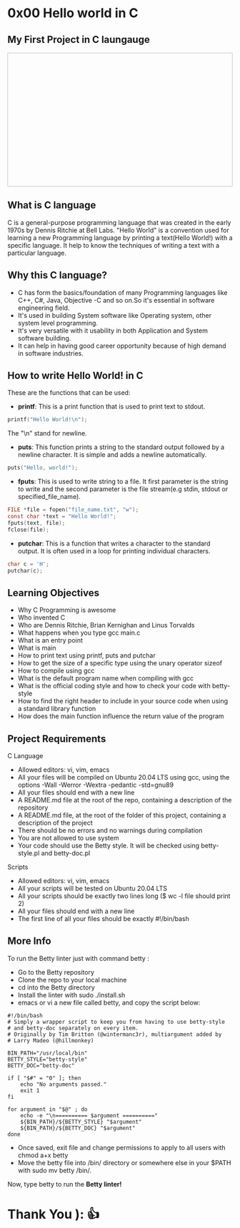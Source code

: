 # 0x00 Hello world in C
## My First Project in C laungauge

<img scr="https://sammykingx.com.ng/wp-content/uploads/2022/12/c_hello-world.png" width="100%" height="300px">

## What is C language
C is a general-purpose programming language that was created in the early 1970s by Dennis Ritchie at Bell Labs. "Hello World" is a convention used for learning a new Programming language by printing a text(Hello World!) with a specific language. It help to know the techniques of writing a text with a particular language.

## Why this C language?
- C has form the basics/foundation of many Programming languages like C++, C#, Java, Objective -C and so on.So it's essential in software engineering field.
- It's used in building System software like Operating system, other system level programming.
- It's very versatile with it usability in both Application and System software building.
- It can help in having good career opportunity because of high demand in software industries.

## How to write Hello World! in C
These are the functions that can be used:
- **printf**: This is a print function that is used to print text to stdout. 
```C
printf("Hello World!\n");
```
The "\n" stand for newline.

- **puts**: This function prints a string to the standard output followed by a newline character. It is simple and adds a newline automatically.

```C
puts("Hello, world!");
```

- **fputs**: This is used to write string to a file. It first parameter is the string to write and the second parameter is the file stream(e.g stdin, stdout or specified_file_name).

```C
FILE *file = fopen("file_name.txt", "w");
const char *text = "Hello World!";
fputs(text, file);
fclose(file);
```
- **putchar**: This is a function that writes a character to the standard output. It is often used in a loop for printing individual characters.

```C
char c = 'H';
putchar(c);
```

##  Learning Objectives 
- Why C Programming is awesome
- Who invented C
- Who are Dennis Ritchie, Brian Kernighan and Linus Torvalds
- What happens when you type gcc main.c
- What is an entry point
- What is main
- How to print text using printf, puts and putchar
- How to get the size of a specific type using the unary operator sizeof
- How to compile using gcc
- What is the default program name when compiling with gcc
- What is the official coding style and how to check your code with betty-style
- How to find the right header to include in your source code when using a standard library function
- How does the main function influence the return value of the program

## Project Requirements
C Language
- Allowed editors: vi, vim, emacs
- All your files will be compiled on Ubuntu 20.04 LTS using gcc, using the options -Wall -Werror -Wextra -pedantic -std=gnu89
- All your files should end with a new line
- A README.md file at the root of the repo, containing a description of the repository
- A README.md file, at the root of the folder of this project, containing a description of the project
- There should be no errors and no warnings during compilation
- You are not allowed to use system
- Your code should use the Betty style. It will be checked using betty-style.pl and betty-doc.pl

 
Scripts
- Allowed editors: vi, vim, emacs
- All your scripts will be tested on Ubuntu 20.04 LTS
- All your scripts should be exactly two lines long ($ wc -l file should print 2)
- All your files should end with a new line
- The first line of all your files should be exactly #!/bin/bash
## More Info
To run the Betty linter just with command betty <filename>:
- Go to the Betty repository
- Clone the repo to your local machine
- cd into the Betty directory
- Install the linter with sudo ./install.sh
- emacs or vi a new file called betty, and copy the script below:
```script
#!/bin/bash
# Simply a wrapper script to keep you from having to use betty-style
# and betty-doc separately on every item.
# Originally by Tim Britton (@wintermanc3r), multiargument added by
# Larry Madeo (@hillmonkey)

BIN_PATH="/usr/local/bin"
BETTY_STYLE="betty-style"
BETTY_DOC="betty-doc"

if [ "$#" = "0" ]; then
    echo "No arguments passed."
    exit 1
fi

for argument in "$@" ; do
    echo -e "\n========== $argument =========="
    ${BIN_PATH}/${BETTY_STYLE} "$argument"
    ${BIN_PATH}/${BETTY_DOC} "$argument"
done
```
- Once saved, exit file and change permissions to apply to all users with chmod a+x betty
- Move the betty file into /bin/ directory or somewhere else in your $PATH with sudo mv betty /bin/.

Now, type betty <filename> to run the **Betty linter!**

# Thank You ):   👍
